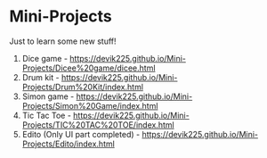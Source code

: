 # Mini-Projects
Just to learn some new stuff!

1. Dice game - https://devik225.github.io/Mini-Projects/Dicee%20game/dicee.html
2. Drum kit - https://devik225.github.io/Mini-Projects/Drum%20Kit/index.html
3. Simon game - https://devik225.github.io/Mini-Projects/Simon%20Game/index.html
4. Tic Tac Toe - https://devik225.github.io/Mini-Projects/TIC%20TAC%20TOE/index.html
5. Edito (Only UI part completed) - https://devik225.github.io/Mini-Projects/Edito/index.html

